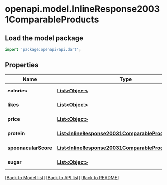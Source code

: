 # openapi.model.InlineResponse20031ComparableProducts

## Load the model package
```dart
import 'package:openapi/api.dart';
```

## Properties
Name | Type | Description | Notes
------------ | ------------- | ------------- | -------------
**calories** | [**List&lt;Object&gt;**](Object.md) |  | [default to []]
**likes** | [**List&lt;Object&gt;**](Object.md) |  | [default to []]
**price** | [**List&lt;Object&gt;**](Object.md) |  | [default to []]
**protein** | [**List&lt;InlineResponse20031ComparableProductsProtein&gt;**](InlineResponse20031ComparableProductsProtein.md) |  | [default to []]
**spoonacularScore** | [**List&lt;InlineResponse20031ComparableProductsProtein&gt;**](InlineResponse20031ComparableProductsProtein.md) |  | [default to []]
**sugar** | [**List&lt;Object&gt;**](Object.md) |  | [default to []]

[[Back to Model list]](../README.md#documentation-for-models) [[Back to API list]](../README.md#documentation-for-api-endpoints) [[Back to README]](../README.md)


